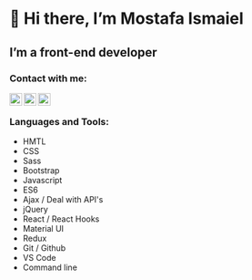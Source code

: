 # 👋 Hi there, I’m Mostafa Ismaiel
## I’m a front-end developer

### Contact with me:
[<img align="left" alt="codeSTACKr | LinkedIn" width="22px" src="https://cdn.jsdelivr.net/npm/simple-icons@v3/icons/linkedin.svg" />](https://www.linkedin.com/in/mostafa-ismaiel-068169185/)
[<img align="left" alt="codeSTACKr | Instagram" width="22px" src="https://cdn.jsdelivr.net/npm/simple-icons@v3/icons/gmail.svg" />](https://mostafaismaiel10@gmail.com)
[<img align="left" alt="codeSTACKr | Instagram" width="22px" src="https://cdn.jsdelivr.net/npm/simple-icons@v3/icons/facebook.svg" />](https://www.facebook.com/Eacresta/)

<br />

### Languages and Tools:
* HMTL
* CSS
* Sass
* Bootstrap
* Javascript
* ES6
* Ajax / Deal with API's
* jQuery
* React / React Hooks
* Material UI
* Redux
* Git / Github
* VS Code
* Command line
